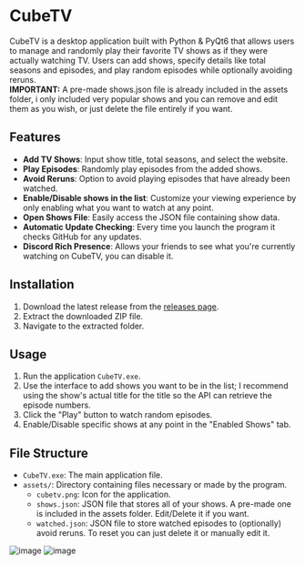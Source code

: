 # CubeTV

CubeTV is a desktop application built with Python & PyQt6 that allows users to manage and randomly play their favorite TV shows as if they were actually watching TV. Users can add shows, specify details like total seasons and episodes, and play random episodes while optionally avoiding reruns. <br>
**IMPORTANT:** A pre-made shows.json file is already included in the assets folder, i only included very popular shows and you can remove and edit them as you wish, or just delete the file entirely if you want.

## Features
- **Add TV Shows**: Input show title, total seasons, and select the website.
- **Play Episodes**: Randomly play episodes from the added shows.
- **Avoid Reruns**: Option to avoid playing episodes that have already been watched.
- **Enable/Disable shows in the list**: Customize your viewing experience by only enabling what you want to watch at any point.
- **Open Shows File**: Easily access the JSON file containing show data.
- **Automatic Update Checking**: Every time you launch the program it checks GitHub for any updates.
- **Discord Rich Presence**: Allows your friends to see what you're currently watching on CubeTV, you can disable it.

## Installation
1. Download the latest release from the [releases page](https://github.com/LeRubix/CubeTV/releases/latest).
2. Extract the downloaded ZIP file.
3. Navigate to the extracted folder.

## Usage
1. Run the application `CubeTV.exe`.
2. Use the interface to add shows you want to be in the list; I recommend using the show's actual title for the title so the API can retrieve the episode numbers.
3. Click the "Play" button to watch random episodes.
4. Enable/Disable specific shows at any point in the "Enabled Shows" tab.

## File Structure
- `CubeTV.exe`: The main application file.
- `assets/`: Directory containing files necessary or made by the program.
  - `cubetv.png`: Icon for the application.
  - `shows.json`: JSON file that stores all of your shows. A pre-made one is included in the assets folder. Edit/Delete it if you want.
  - `watched.json`: JSON file to store watched episodes to (optionally) avoid reruns. To reset you can just delete it or manually edit it.

![image](https://github.com/user-attachments/assets/64c32de3-e37a-4b99-bf50-e9f219f868b2)
![image](https://github.com/user-attachments/assets/ee771bdf-5623-4e57-bd5f-7db026b8ecf9)
